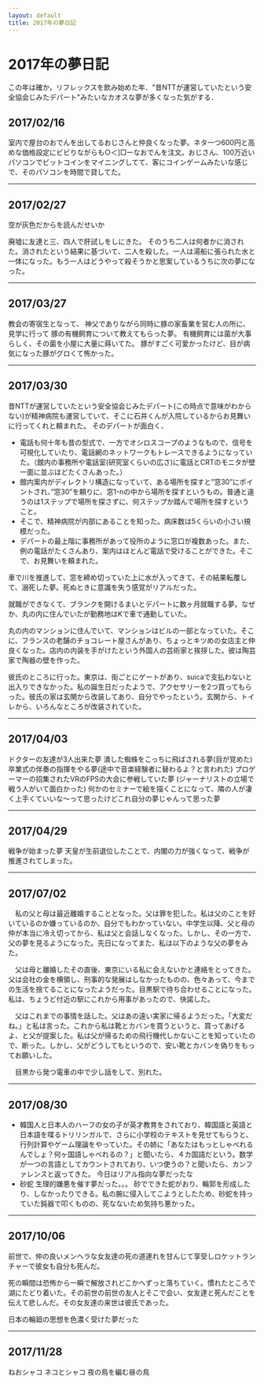 ```yaml
---
layout: default
title: 2017年の夢日記
---
```


# 2017年の夢日記
この年は確か，リフレックスを飲み始めた年．"昔NTTが運営していたという安全協会じみたデパート"みたいなカオスな夢が多くなった気がする．


## 2017/02/16
室内で屋台のおでんを出してるおじさんと仲良くなった夢。ネタ一つ600円と高めな価格設定にビビりながらも○＜]□ーなおでんを注文。おじさん、100万近いパソコンでビットコインをマイニングしてて、客にコインゲームみたいな感じで、そのパソコンを時間で貸してた。

---
## 2017/02/27
空が灰色だからを読んだせいか

廃墟に友達と三、四人で肝試しをしにきた。
そのうち二人は何者かに消された。消されたという結果に基づいて、二人を殺した。一人は湯船に張られた水と一体になった。もう一人はどうやって殺そうかと思案しているうちに次の夢になった。

---
## 2017/03/27
教会の寄宿生となって、
神父でありながら同時に豚の家畜業を営む人の所に、見学に行って
豚の有機飼育について教えてもらった夢。
有機飼育には菌が大事らしく、その菌を小屋に大量に蒔いてた。
豚がすごく可愛かったけど、目が病気になった豚がグロくて怖かった。

---
## 2017/03/30
昔NTTが運営していたという安全協会じみたデパート(この時点で意味がわからない)が精神病院も運営していて、そこに石井くんが入院しているからお見舞いに行ってくれと頼まれた。
そのデパートが面白く、
   - 電話も何十年も昔の型式で、一方でオシロスコープのようなもので、信号を可視化していたり、電話網のネットワークもトレースできるようになっていた。（館内の事務所や電話室(研究室くらいの広さ)に電話とCRTのモニタが壁一面に並ぶほどたくさんあった。）
   - 館内案内がディレクトリ構造になっていて、ある場所を探すと”窓30”にポイントされ、”窓30”を頼りに、窓1-nの中から場所を探すというもの。普通と違うのは1ステップで場所を探さずに、何ステップか踏んで場所を探すということ。
   - そこで、精神病院が内部にあることを知った。病床数は5くらいの小さい規模だった。
   - デパートの最上階に事務所があって役所のように窓口が複数あった。また、例の電話がたくさんあり、案内はほとんど電話で受けることができた。そこで、お見舞いを頼まれた。

車で川を推進して、窓を締め切っていた上に水が入ってきて、その結果転覆して、溺死した夢。死ぬときに意識を失う感覚がリアルだった。

就職ができなくて、ブランクを開けるまいとデパートに数ヶ月就職する夢。なぜか、丸の内に住んでいたが勤務地はKで車で通勤していた。


丸の内のマンションに住んでいて、マンションはビルの一部となっていた。そこに、フランスの老舗のチョコレート屋さんがあり、ちょっとキツめの女店主と仲良くなった。店内の内装を手がけたという外国人の芸術家と挨拶した。彼は陶芸家で陶器の壁を作った。


彼氏のところに行った。東京は、街ごとにゲートがあり、suicaで支払わないと出入りできなかった。私の誕生日だったようで、アクセサリーを2つ買ってもらった。彼氏の家は玄関から改装してあり、自分でやったという。玄関から、トイレから、いろんなところが改装されていた。


---
## 2017/04/03
ドクターの友達が3人出来た夢
潰した蜘蛛をこっちに飛ばされる夢(目が覚めた)
卒業式の伴奏の指揮をやる夢(途中で音楽経験者に替わるよ？と言われた)
プロゲーマーの招集されたVRのFPSの大会に参戦していた夢 (ジャーナリストの立場で戦う人がいて面白かった)
何かのセミナーで絵を描くことになって、隣の人が凄く上手くていいな〜って思ったけどこれ自分の夢じゃんって思った夢

---
## 2017/04/29
戦争が始まった夢
天皇が生前退位したことで、内閣の力が強くなって、戦争が推進されてしまった。


---
## 2017/07/02
　私の父と母は最近離婚することとなった。父は罪を犯した。私は父のことを好いているのか嫌っているのか、自分でもわかっていない。中学生以降、父と母の仲が本当に冷え切ってから、私は父と会話しなくなった。しかし、その一方で、父の夢を見るようになった。先日になってまた、私は以下のような父の夢をみた。

　父は母と離婚したその直後、東京にいる私に会えないかと連絡をとってきた。父は会社の金を横領し、刑事的な発展はしなかったものの、色々あって、今までの生活を捨てることになったようだった。目黒駅で待ち合わせることになった。私は、ちょうど付近の駅にこれから用事があったので、快諾した。

　父はこれまでの事情を話した。父はあの遠い実家に帰るようだった。「大変だね。」と私は言った。これから私は靴とカバンを買うというと、買ってあげるよ、と父が提案した。私は父が帰るための飛行機代しかないことを知っていたので、断った。しかし、父がどうしてもというので、安い靴とカバンを偽りをもってお願いした。

　目黒から発つ電車の中で少し話をして、別れた。

---
## 2017/08/30
- 韓国人と日本人のハーフの女の子が英才教育をされており、韓国語と英語と日本語を喋るトリリンガルで、さらに小学校のテキストを見せてもらうと、行列計算やゲーム理論をやっていた。その姉に「あなたはもっとしゃべれるんでしょ？何ヶ国語しゃべれるの？」と聞いたら、４カ国語だという。数学が一つの言語としてカウントされており、いつ使うの？と聞いたら、カンファレンスと返ってきた。
今日はリアル指向な夢だったな
- 砂蛇
生理的嫌悪を催す夢だった。。。
砂でできた蛇がおり、輪郭を形成したり、しなかったりできる。私の腕に侵入してこようとしたため、砂蛇を持っていた鈍器で叩くものの、死なないため気持ち悪かった。

---
## 2017/10/06
前世で、仲の良いメンヘラな女友達の死の道連れを甘んじて享受しロケットランチャーで彼女も自分も死んだ。

死の瞬間は恐怖から一瞬で解放されどこかへずっと落ちていく。慣れたところで湖にたどり着いた。その前世の前世の友人とそこで会い、女友達と死んだことを伝えて悲しんだ。その女友達の来世は彼氏であった。


日本の輪廻の思想を色濃く受けた夢だった

---
## 2017/11/28
ねおシャコ ネコとシャコ
夜の鳥を編む昼の鳥

